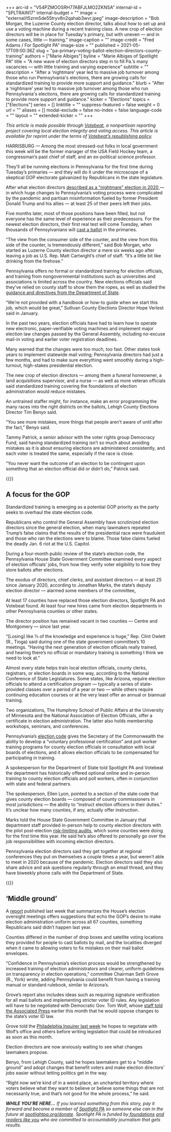 +++
arc-id = "V54PZMOOSRH77ABFJLMO2ZKNSA"
internal-id = "SPLTRAIN17"
internal-budget = ""
image = "external/t5zrm5de55tryv8n2qahab3wvr.jpeg"
image-description = "Bob Morgan, the Luzerne County election director, talks about how to set up and use a voting machine during a recent training class. A new crop of election directors will be in place for Tuesday's primary, but with uneven — and in some cases, little — training."
image-caption = ""
image-credit = "Fred Adams / For Spotlight PA"
image-size = ""
published = 2021-05-17T09:00:36Z
slug = "pa-primary-voting-ballot-election-directors-county-training"
authors = ["Marie Albiges"]
byline = "Marie Albiges of Spotlight PA"
title = "A new wave of election directors step in to fill Pa.’s many vacancies — with little training and varying experience"
subtitle = ""
description = "After a ‘nightmare’ year led to massive job turnover among those who run Pennsylvania's elections, there are growing calls for standardized training to provide more support and guidance."
blurb = "After a ‘nightmare’ year led to massive job turnover among those who run Pennsylvania's elections, there are growing calls for standardized training to provide more support and guidance."
kicker = "Elections"
topics = ["Elections"]
series = []
linktitle = ""
suppress-featured = false
weight = 0
url = ""
aliases = []
modal-exclude = false
no-index = false
language-code = ""
layout = ""
extended-kicker = ""
+++

<i>This article is made possible through </i><a href="http://votebeat.org/"><i>Votebeat</i></a><i>, a nonpartisan reporting project covering local election integrity and voting access. This article is available for reprint under the terms of </i><a href="https://www.votebeat.org/pages/republishing"><i>Votebeat’s republishing policy</i></a><i>.</i>

HARRISBURG — Among the most stressed-out folks in local government this week will be the former manager of the USA Field Hockey team, a congressman’s past chief of staff, and an ex-political science professor.

They’ll all be running elections in Pennsylvania for the first time during Tuesday’s primaries — and they will do it under the microscope of a skeptical GOP electorate galvanized by Republicans in the state legislature.

After what election directors <a href="https://www.spotlightpa.org/news/2020/12/pennsylvania-election-2020-officials-retiring-nightmare/">described as a “nightmare” election in 2020 </a>— in which huge changes to Pennsylvania’s voting process were complicated by the pandemic and partisan misinformation fueled by former President Donald Trump and his allies — at least 25 of their peers left their jobs.

Five months later, most of those positions have been filled, but not everyone has the same level of experience as their predecessors. For the newest election directors, their first real test will come Tuesday, when thousands of Pennsylvanians will <a href="https://www.inquirer.com/politics/election/a/pennsylvania-primary-election-2021-ballot-voting-guide-20210503.html">cast a ballot</a> in the primaries.

“The view from the consumer side of the counter, and the view from this side of the counter, is tremendously different,” said Bob Morgan, who started as Luzerne County election director a mere six weeks ago after leaving a job as U.S. Rep. Matt Cartwight’s chief of staff. “It’s a little bit like drinking from the firehose.”

<script src="https://www.spotlightpa.org/embed.js" async></script><div data-spl-embed-version="1" data-spl-src="https://www.spotlightpa.org/embeds/newsletter/"></div>

Pennsylvania offers no formal or standardized training for election officials, and training from nongovernmental institutions such as universities and associations is limited across the country. New elections officials said they’ve relied on county staff to show them the ropes, as well as studied the <a href="https://www.dos.pa.gov/VotingElections/OtherServicesEvents/Pages/Election-Adminstration-Tools.aspx">guidance and directives from the Department of State</a>.

“We’re not provided with a handbook or how-to guide when we start this job, which would be great,” Sullivan County Elections Director Hope Verlest said in January.

In the past two years, election officials have had to learn how to operate new electronic, paper-verifiable voting machines and implement major election law changes passed by the General Assembly, including no-excuse mail-in voting and earlier voter registration deadlines.

Many warned that the changes were too much, too fast. Other states took years to implement statewide mail voting; Pennsylvania directors had just a few months, and had to make sure everything went smoothly during a high-turnout, high-stakes presidential election.

The new crop of election directors — among them a funeral homeowner, a land acquisitions supervisor, and a nurse — as well as more veteran officials said standardized training covering the foundations of election administration would reduce mistakes.

An untrained staffer might, for instance, make an error programming the many races into the right districts on the ballots, Lehigh County Elections Director Tim Benyo said.

“You see more mistakes, more things that people aren’t aware of until after the fact,” Benyo said.

Tammy Patrick, a senior advisor with the voter rights group Democracy Fund, said having standardized training isn’t so much about avoiding mistakes as it is about ensuring elections are administered consistently, and each voter is treated the same, especially if the race is close.

“You never want the outcome of an election to be contingent upon something that an election official did or didn’t do,” Patrick said.

{{<picture src="external/bp6fmx138jknsexysharnnaf78.jpeg" description="The new crop of election directors, as well as more veteran officials, said standardized training covering the foundations of election administration would reduce mistakes." caption="The new crop of election directors, as well as more veteran officials, said standardized training covering the foundations of election administration would reduce mistakes." credit="FRED A. ADAMS / For Spotlight PA">}} 

## A focus for the GOP

Standardized training is emerging as a potential GOP priority as the party seeks to overhaul the state election code.

Republicans who control the General Assembly have scrutinized election directors since the general election, when many lawmakers repeated Trump’s false claims that the results of the presidential race were fraudulent and those who ran the elections were to blame. Those false claims fueled the deadly Jan. 6 riot at the U.S. Capitol.

During a four-month public review of the state’s election code, the Pennsylvania House State Government Committee examined every aspect of election officials’ jobs, from how they verify voter eligibility to how they store ballots after elections.

The exodus of directors, chief clerks, and assistant directors — at least 25 since January 2020, according to Jonathan Marks, the state’s deputy election director — alarmed some members of the committee<a href="https://www.spotlightpa.org/news/2021/01/pennsylvania-2020-election-hearings-boockvar-republicans-lies-reforms/">. </a>

At least 17 counties have replaced those election directors, Spotlight PA and Votebeat found. At least four new hires came from election departments in other Pennsylvania counties or other states.

The director position has remained vacant in two counties — Centre and Montgomery — since last year.

“[Losing] like ⅓ of the knowledge and experience is huge,” Rep. Clint Owlett (R., Tioga) said during one of the state government committee’s 10 meetings. “Having the next generation of election officials really trained, and hearing there’s no official or mandatory training is something I think we need to look at.”

<script src="https://www.spotlightpa.org/embed.js" async></script><div data-spl-embed-version="1" data-spl-src="https://www.spotlightpa.org/embeds/donate/"></div>

Almost every state helps train local election officials, county clerks, registrars, or election boards in some way, according to the National Conference of State Legislatures. Some states, like Arizona, require election officials to attend a certification program — typically a series of state-provided classes over a period of a year or two — while others require continuing education courses or at the very least offer an annual or biannual training.

Two organizations, The Humphrey School of Public Affairs at the University of Minnesota and the National Association of Election Officials, offer a certificate in election administration. The latter also holds membership workshops, seminars, and conferences.

Pennsylvania’s <a href="https://www.legis.state.pa.us/WU01/LI/LI/US/PDF/1937/0/0320..PDF">election code</a> gives the Secretary of the Commonwealth the ability to develop a “voluntary professional certification” and poll worker training programs for county election officials in consultation with local boards of elections, and it allows election officials to be compensated for participating in training.

A spokesperson for the Department of State told Spotlight PA and Votebeat the department has historically offered optional online and in-person training to county election officials and poll workers, often in conjunction with state and federal partners.

The spokesperson, Ellen Lyon, pointed to a section of the state code that gives county election boards — composed of county commissioners in most jurisdictions — the ability to “instruct election officers in their duties.” It’s unclear how many counties, if any, actually offer instruction.

Marks told the House State Government Committee in January that department staff provided in-person help to county election directors with the pilot post-election <a href="https://www.spotlightpa.org/news/2021/03/pa-election-biden-trump-risk-limiting-audit-limitations/">risk-limiting audits</a>, which some counties were doing for the first time this year. He said he’s also offered to personally go over the job responsibilities with incoming election directors.

Pennsylvania election directors said they get together at regional conferences they put on themselves a couple times a year, but weren’t able to meet in 2020 because of the pandemic. Election directors said they also share advice and ask questions regularly through an email thread, and they have biweekly phone calls with the Department of State.

{{<picture src="external/4cyhms9401zkbtpktfqn3xfk1w.jpeg" description="State Rep. Seth Grove (R., York), chairman of the House State Government Committee, is pushing for standardized training for election officials as part of a host of election-related reforms following the Nov. 3 general election." caption="State Rep. Seth Grove (R., York), chairman of the House State Government Committee, is pushing for standardized training for election officials as part of a host of election-related reforms following the Nov. 3 general election." credit="DAN GLEITER / PennLive">}} 

## ‘Middle ground’

A <a href="http://www.repgrove.com/Display/SiteFiles/418/OtherDocuments/2021/Election%20Oversight%20Hearing%20Final%20Report.pdf">report</a> published last week that summarizes the House’s election oversight meetings offers suggestions that echo the GOP’s desire to make election administration uniform across all 67 counties, something Republicans said didn’t happen last year.

Counties differed in the number of drop boxes and satellite voting locations they provided for people to cast ballots by mail, and the localities diverged when it came to allowing voters to fix mistakes on their mail ballot envelopes.

“Confidence in Pennsylvania’s election process would be strengthened by increased training of election administrators and clearer, uniform guidelines on transparency in election operations,” committee Chairman Seth Grove (R., York) wrote, adding Pennsylvania could benefit from having a training manual or standard rulebook, similar to Arizona’s.

Grove’s report also includes ideas such as requiring signature verification for all mail ballots and implementing stricter voter ID rules. Any legislation will have to be negotiated with Democratic Gov. Tom Wolf, whose <a href="https://apnews.com/article/donald-trump-pennsylvania-house-elections-elections-government-and-politics-e3d6bbd3fcc61d745be8ea768a04f1c5">staff told the Associated Press</a> earlier this month that he would oppose changes to the state’s voter ID law.

Grove told the <a href="https://www.inquirer.com/politics/election/pennsylvania-state-house-republicans-election-reform-report-20210510.html">Philadelphia Inquirer last week</a> he hopes to negotiate with Wolf’s office and others before writing legislation that could be introduced as soon as this month.

Election directors are now anxiously waiting to see what changes lawmakers propose.

Benyo, from Lehigh County, said he hopes lawmakers get to a “middle ground” and adopt changes that benefit voters and make election directors’ jobs easier without letting politics get in the way.

“Right now we’re kind of in a weird place, an uncharted territory where voters believe what they want to believe or believe some things that are not necessarily true, and that’s not good for the whole process,” he said.

<i><b>WHILE YOU’RE HERE...</b></i><i> If you learned something from this story, pay it forward and become a member of </i><a href="https://www.spotlightpa.org/"><i>Spotlight PA</i></a><i> so someone else can in the future at </i><a href="https://www.spotlightpa.org/donate"><i>spotlightpa.org/donate</i></a><i>. Spotlight PA is funded by</i><a href="https://www.spotlightpa.org/support"><i> foundations</i></a><i> </i><a href="https://www.spotlightpa.org/support"><i>and readers like you</i></a><i> who are committed to accountability journalism that gets results.</i>
